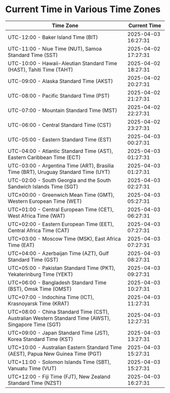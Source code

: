 # Current Time in Various Time Zones

| Time Zone | Current Time |
|-----------|--------------|
| UTC-12:00 - Baker Island Time (BIT) | 2025-04-03 16:27:31 |
| UTC-11:00 - Niue Time (NUT), Samoa Standard Time (SST) | 2025-04-02 17:27:31 |
| UTC-10:00 - Hawaii-Aleutian Standard Time (HAST), Tahiti Time (TAHT) | 2025-04-02 18:27:31 |
| UTC-09:00 - Alaska Standard Time (AKST) | 2025-04-02 20:27:31 |
| UTC-08:00 - Pacific Standard Time (PST) | 2025-04-02 21:27:31 |
| UTC-07:00 - Mountain Standard Time (MST) | 2025-04-02 22:27:31 |
| UTC-06:00 - Central Standard Time (CST) | 2025-04-02 23:27:31 |
| UTC-05:00 - Eastern Standard Time (EST) | 2025-04-03 00:27:31 |
| UTC-04:00 - Atlantic Standard Time (AST), Eastern Caribbean Time (ECT) | 2025-04-03 01:27:31 |
| UTC-03:00 - Argentina Time (ART), Brasília Time (BRT), Uruguay Standard Time (UYT) | 2025-04-03 01:27:31 |
| UTC-02:00 - South Georgia and the South Sandwich Islands Time (SGT) | 2025-04-03 02:27:31 |
| UTC±00:00 - Greenwich Mean Time (GMT), Western European Time (WET) | 2025-04-03 05:27:31 |
| UTC+01:00 - Central European Time (CET), West Africa Time (WAT) | 2025-04-03 06:27:31 |
| UTC+02:00 - Eastern European Time (EET), Central Africa Time (CAT) | 2025-04-03 07:27:31 |
| UTC+03:00 - Moscow Time (MSK), East Africa Time (EAT) | 2025-04-03 07:27:31 |
| UTC+04:00 - Azerbaijan Time (AZT), Gulf Standard Time (GST) | 2025-04-03 08:27:31 |
| UTC+05:00 - Pakistan Standard Time (PKT), Yekaterinburg Time (YEKT) | 2025-04-03 09:27:31 |
| UTC+06:00 - Bangladesh Standard Time (BST), Omsk Time (OMST) | 2025-04-03 10:27:31 |
| UTC+07:00 - Indochina Time (ICT), Krasnoyarsk Time (KRAT) | 2025-04-03 11:27:31 |
| UTC+08:00 - China Standard Time (CST), Australian Western Standard Time (AWST), Singapore Time (SGT) | 2025-04-03 12:27:31 |
| UTC+09:00 - Japan Standard Time (JST), Korea Standard Time (KST) | 2025-04-03 13:27:31 |
| UTC+10:00 - Australian Eastern Standard Time (AEST), Papua New Guinea Time (PGT) | 2025-04-03 15:27:31 |
| UTC+11:00 - Solomon Islands Time (SBT), Vanuatu Time (VUT) | 2025-04-03 15:27:31 |
| UTC+12:00 - Fiji Time (FJT), New Zealand Standard Time (NZST) | 2025-04-03 16:27:31 |
